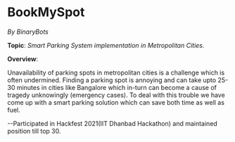 # BookMySpot
*By BinaryBots*

**Topic**: *Smart Parking System implementation in Metropolitan Cities.*

**Overview**:

Unavailability of parking spots in metropolitan cities is a challenge which is often undermined. Finding a parking spot is annoying and can take upto 25-30 minutes in cities like Bangalore which in-turn can become a cause of tragedy unknowingly (emergency cases). To deal with this trouble we have come up with a smart parking solution which can save both time as well as fuel.

--Participated in Hackfest 2021(IIT Dhanbad Hackathon) and maintained position till top 30.
